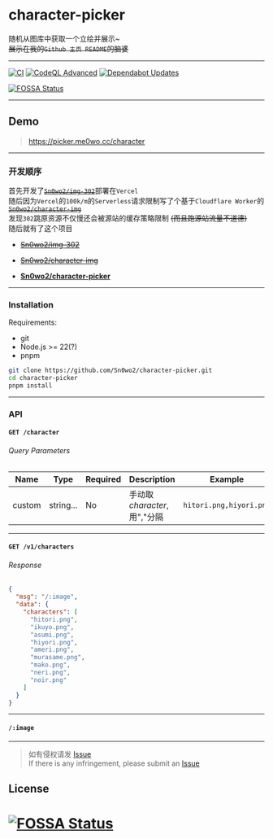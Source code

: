 # character-picker

随机从图库中获取一个立绘并展示~  
~~展示在我的`Github 主页 README`的脑婆~~

---

[![CI](https://github.com/Sn0wo2/character-picker/actions/workflows/ts.yml/badge.svg)](https://github.com/Sn0wo2/character-picker/actions/workflows/ts.yml)
[![CodeQL Advanced](https://github.com/Sn0wo2/character-picker/actions/workflows/codeql.yml/badge.svg)](https://github.com/Sn0wo2/character-picker/actions/workflows/codeql.yml)
[![Dependabot Updates](https://github.com/Sn0wo2/character-picker/actions/workflows/dependabot/dependabot-updates/badge.svg)](https://github.com/Sn0wo2/character-picker/actions/workflows/dependabot/dependabot-updates)

[![FOSSA Status](https://app.fossa.com/api/projects/git%2Bgithub.com%2FSn0wo2%2Fcharacter-picker.svg?type=shield)](https://app.fossa.com/projects/git%2Bgithub.com%2FSn0wo2%2Fcharacter-picker?ref=badge_shield)

---

## Demo

> https://picker.me0wo.cc/character

---

### 开发顺序

首先开发了[~~`Sn0wo2/img-302`~~](https://github.com/Sn0wo2/img-302)部署在`Vercel`  
随后因为`Vercel`的`100k/m`的`Serverless`请求限制写了个基于`Cloudflare Worker`的[
~~`Sn0wo2/character-img`~~](https://github.com/Sn0wo2/character-img)  
发现`302`跳原资源不仅慢还会被源站的缓存策略限制 ~~(而且跑源站流量不道德)~~  
随后就有了这个项目

- [~~Sn0wo2/img-302~~](https://github.com/Sn0wo2/img-302)
- [~~Sn0wo2/character-img~~](https://github.com/Sn0wo2/character-img)


- [**Sn0wo2/character-picker**](#)

---

### Installation

Requirements:

- git
- Node.js >= 22(?)
- pnpm

```bash
git clone https://github.com/Sn0wo2/character-picker.git
cd character-picker
pnpm install
```

---

### API

#### `GET /character`

###### Query Parameters

| Name   | Type      | Required | Description            | Example                 |
|--------|-----------|----------|------------------------|-------------------------|
| custom | string... | No       | 手动取*character*, 用","分隔 | `hitori.png,hiyori.png` |

---

#### `GET /v1/characters`

###### Response

```json
{
  "msg": "/:image",
  "data": {
    "characters": [
      "hitori.png",
      "ikuyo.png",
      "asumi.png",
      "hiyori.png",
      "ameri.png",
      "murasame.png",
      "mako.png",
      "neri.png",
      "noir.png"
    ]
  }
}
```

---

#### `/:image`

---

> 如有侵权请发 [Issue](https://github.com/Sn0wo2/character-picker/issues)  
> If there is any infringement, please submit an [Issue](https://github.com/Sn0wo2/character-picker/issues)

## License
[![FOSSA Status](https://app.fossa.com/api/projects/git%2Bgithub.com%2FSn0wo2%2Fcharacter-picker.svg?type=large)](https://app.fossa.com/projects/git%2Bgithub.com%2FSn0wo2%2Fcharacter-picker?ref=badge_large)
=======